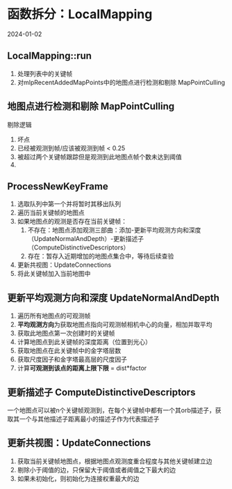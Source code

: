 # 函数拆分：LocalMapping
2024-01-02



## LocalMapping::run
1. 处理列表中的关键帧 
2. 对mlpRecentAddedMapPoints中的地图点进行检测和剔除 MapPointCulling


## 地图点进行检测和剔除 MapPointCulling
剔除逻辑
1. 坏点
2. 已经被观测到帧/应该被观测到帧 < 0.25
3. 被超过两个关键帧跟踪但是观测到此地图点帧个数未达到阈值
4. 

## ProcessNewKeyFrame
1. 选取队列中第一个并将暂时其移出队列
2. 遍历当前关键帧的地图点
3. 如果地图点的观测是否存在当前关键帧：
	1. 不存在：地图点添加观测三部曲：添加-更新平均观测方向和深度（UpdateNormalAndDepth）-更新描述子（ComputeDistinctiveDescriptors）
	2. 存在：暂存入近期增加的地图点集合中，等待后续查验
4. 更新共视图：UpdateConnections
5. 将此关键帧加入当前地图中

## 更新平均观测方向和深度 UpdateNormalAndDepth
1. 遍历所有地图点的可观测帧
2. **平均观测方向**为获取地图点指向可观测帧相机中心的向量，相加并取平均
3. 获取此地图点第一次创建时的关键帧
4. 计算地图点到此关键帧的深度距离（位置到光心）
5. 获取地图点在此关键帧中的金字塔层数
6. 获取尺度因子和金字塔最高层的尺度因子
7. 计算**可观测到该点的距离上限下限** = dist\*factor

## 更新描述子 ComputeDistinctiveDescriptors
一个地图点可以被n个关键帧观测到，在每个关键帧中都有一个其orb描述子，获取其一个与其他描述子距离最小的描述子作为代表描述子

## 更新共视图：UpdateConnections
1. 获取当前关键帧地图点，根据地图点观测度重合程度与其他关键帧建立边
2. 剔除小于阈值的边，只保留大于阈值或者阈值之下最大的边
3. 如果未初始化，则初始化为连接权重最大的边